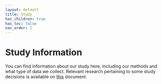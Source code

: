 ```yaml
---
layout: default
title: Study
has_children: true
has_toc: false
nav_order: 1
---
```

# Study Information

You can find information about our study here, including our methods and what type of data we collect. Relevant research pertaining to some study decisions is available on [this](https://docs.google.com/document/d/150xUrT0Y26mWXdCmnRrMb0ZaEUaaDtxtFNSXjpnTJr8/edit) document. 